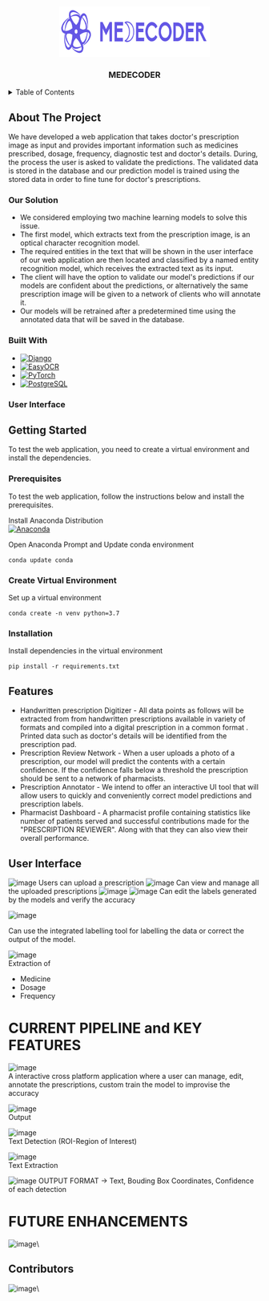 <!-- PROJECT LOGO AND NAME -->
<div align="center">
    <a href="https://github.com/adityarajsahu/Medecoder.git">
        <img src="images\logo.png" alt="Logo" width="300" height="100">
    </a>
    <h3 align="center"><strong>MEDECODER</strong></h3>
</div>

<!-- TABLE OF CONTENTS -->
<details>
  <summary>Table of Contents</summary>
  <ol>
    <li>
      <a href="#about-the-project">About The Project</a>
      <ul>
        <li><a href="#our-solution">Our Solution</a></li>
        <li><a href="#built-with">Built With</a></li>
        <li><a href="#user-interface">User Interface</a></li>
      </ul>
    </li>
    <li>
      <a href="#getting-started">Getting Started</a>
      <ul>
        <li><a href="#prerequisites">Create virtual environment</a></li>
        <li><a href="#create-virtual-environment">Create virtual environment</a></li>
        <li><a href="#installation">Installation</a></li>
      </ul>
    </li>
    <li><a href="#contributors">Contributors</a></li>
  </ol>
</details>

<!-- ABOUT THE PROJECT -->
## About The Project

We have developed a web application that takes doctor's prescription image as input and provides important information such as medicines prescribed, dosage, frequency, diagnostic test and doctor's details. During, the process the user is asked to validate the predictions. The validated data is stored in the database and our prediction model is trained using the stored data in order to fine tune for doctor's prescriptions.

### Our Solution
* We considered employing two machine learning models to solve this issue. 
* The first model, which extracts text from the prescription image, is an optical character recognition model. 
* The required entities in the text that will be shown in the user interface of our web application are then located and classified by a named entity recognition model, which receives the extracted text as its input. 
* The client will have the option to validate our model's predictions if our models are confident about the predictions, or alternatively the same prescription image will be given to a network of clients who will annotate it. 
* Our models will be retrained after a predetermined time using the annotated data that will be saved in the database.

### Built With

* [![Django][Django-image]][Django-url]
* [![EasyOCR][easyocr-image]][easyocr-image]
* [![PyTorch][pytorch-image]][pytorch-url]
* [![PostgreSQL][postgresql-image]][postgresql-url]

### User Interface



<!-- PREREQUISITES AND INSTALLATIONS -->
## Getting Started
To test the web application, you need to create a virtual environment and install the dependencies.

### Prerequisites 
To test the web application, follow the instructions below and install the prerequisites.

Install Anaconda Distribution <br>
[![Anaconda][Anaconda-image]][Anaconda-url]

Open Anaconda Prompt and Update conda environment
```
conda update conda
```

### Create Virtual Environment
Set up a virtual environment
```
conda create -n venv python=3.7
```
### Installation

Install dependencies in the virtual environment
```
pip install -r requirements.txt
``` 

## Features

* Handwritten prescription Digitizer - All data points as follows  will be extracted from from handwritten prescriptions available in variety of formats and compiled into a digital prescription in a common format . Printed data such as doctor's details will be identified from the prescription pad.
* Prescription Review Network - When a user uploads a photo of a prescription, our model will predict the contents with a certain confidence. If the confidence falls below a threshold the prescription should be sent to a network of pharmacists. 
* Prescription Annotator - We intend to offer an interactive UI tool that will allow users to quickly and conveniently correct model predictions and prescription labels.
* Pharmacist Dashboard - A pharmacist profile containing statistics like number of patients  served and successful contributions made for the "PRESCRIPTION REVIEWER".  Along with that they can also view their overall performance. 

## User Interface
![image](https://user-images.githubusercontent.com/86679234/194603489-4844da61-c69c-4915-b864-0a3c9927ca10.png)
Users can upload a prescription
![image](https://user-images.githubusercontent.com/86679234/194603557-3ff2da97-7c45-422a-99d2-b1571eca82a8.png)
Can view and manage all the uploaded prescriptions
![image](https://user-images.githubusercontent.com/86679234/194603588-f79d7ce5-31ae-4b50-a3f2-0f3819175a2f.png)
![image](https://user-images.githubusercontent.com/86679234/194603686-3c5c0799-42eb-4cac-bc66-da4e64b7aa61.png)
Can edit the labels generated by the models and verify the accuracy

![image](https://user-images.githubusercontent.com/50160354/194611781-62919cb9-6d1d-4e78-b7c6-7d1f1b82415b.png)

Can use the integrated labelling tool for labelling the data or correct the output of the model.

![image](https://user-images.githubusercontent.com/50160354/194611819-5e48eba3-d747-42f8-a802-6e948d218254.png)\
Extraction of 
* Medicine
* Dosage
* Frequency

# CURRENT PIPELINE and KEY FEATURES

![image](https://user-images.githubusercontent.com/50160354/194613494-eda7958b-bdc9-44cf-bb64-325bb255dd80.png)\
A interactive cross platform application where a user can manage, edit, annotate the prescriptions, custom train the model to improvise the accuracy

![image](https://user-images.githubusercontent.com/50160354/194613996-ff77c67f-dde5-429d-8b93-672a2527ee59.png)\
Output 

![image](https://user-images.githubusercontent.com/50160354/194614677-770f7df9-fe7d-4898-a334-2407f1e41401.png)\
Text Detection (ROI-Region of Interest)

![image](https://user-images.githubusercontent.com/50160354/194614800-87df8758-f253-4364-9d53-d2d154f2cb51.png)\
Text Extraction

![image](https://user-images.githubusercontent.com/50160354/194615035-7198f3c3-dc0d-4b70-8aa4-5e9b02fa65eb.png)
OUTPUT FORMAT -> Text, Bouding Box Coordinates, Confidence of each detection


# FUTURE ENHANCEMENTS
![image](https://user-images.githubusercontent.com/50160354/194613566-afa249a7-93a4-41e1-8cf4-a562a2fec86d.png)\



## Contributors
![image](https://user-images.githubusercontent.com/64356997/194586209-4085aa84-6e8a-4be8-b201-47cc9cfd5f6b.png)\


<!-- MARKDOWN LINKS & IMAGES -->
[Django-image]: https://img.shields.io/badge/django-000000?style=for-the-badge&logo=django&logoColor=white
[Django-url]: https://www.djangoproject.com/
[easyocr-image]: https://img.shields.io/badge/EasyOCR-20232A?style=for-the-badge&logo=easyocr&logoColor=61DAFB
[easyocr-url]: https://github.com/JaidedAI/EasyOCR
[pytorch-image]: https://img.shields.io/badge/PyTorch-35495E?style=for-the-badge&logo=pytorch&logoColor=4FC08D
[pytorch-url]: https://pytorch.org/
[postgresql-image]: https://img.shields.io/badge/PostgreSQL-4A4A55?style=for-the-badge&logo=postgresql&logoColor=white
[postgresql-url]: https://www.postgresql.org/
[Anaconda-image]: https://img.shields.io/badge/Anaconda-563D7C?style=for-the-badge&logo=anaconda&logoColor=white
[Anaconda-url]: https://repo.anaconda.com/archive/Anaconda3-2022.05-Windows-x86_64.exe
